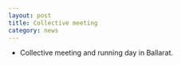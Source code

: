 ```yaml
---
layout: post
title: Collective meeting
category: news
---
```


* Collective meeting and running day in Ballarat.